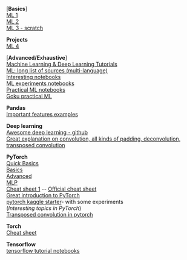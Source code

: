 [**Basics**]  
[ML 1](https://machinelearningmastery.com/machine-learning-in-python-step-by-step/)  
[ML 2](https://github.com/rhiever/Data-Analysis-and-Machine-Learning-Projects/blob/master/example-data-science-notebook/Example%20Machine%20Learning%20Notebook.ipynb)  
[ML 3 - scratch](https://github.com/zotroneneis/machine_learning_basics)  

**Projects**  
[ML 4](https://github.com/machine-learning-projects)  

[**Advanced/Exhaustive**]  
[Machine Learning & Deep Learning Tutorials](https://github.com/ujjwalkarn/Machine-Learning-Tutorials)  
[ML: long list of sources (multi-language)](https://github.com/josephmisiti/awesome-machine-learning)  
[Interesting notebooks](https://github.com/jupyter/jupyter/wiki/A-gallery-of-interesting-Jupyter-Notebooks)  
[ML experiments notebooks](https://github.com/ogrisel/notebooks)  
[Practical ML notebooks](https://github.com/XifengGuo/handson-ml)  
[Goku practical ML](https://goku.me/practicalAI)  

**Pandas**  
[Important features examples](http://nbviewer.jupyter.org/gist/wesm/4757075/PandasTour.ipynb)  

**Deep learning**  
[Awesome deep learning - github](https://github.com/ChristosChristofidis/awesome-deep-learning#tutorials)  
[Great explanation on convolution, all kinds of padding, deconvolution, transposed convolution](http://deeplearning.net/software/theano/tutorial/conv_arithmetic.html)  

**PyTorch**  
[Quick Basics](https://colab.research.google.com/github/GokuMohandas/practicalAI/blob/master/notebooks/07_PyTorch.ipynb#scrollTo=T3-6nGgvECH9)  
[Basics](https://pytorch.org/tutorials/beginner/deep_learning_60min_blitz.html)  
[Advanced](https://github.com/yunjey/pytorch-tutorial)  
[MLP](https://colab.research.google.com/github/GokuMohandas/practicalAI/blob/master/notebooks/08_Multilayer_Perceptron.ipynb)  
[Cheat sheet 1](https://github.com/Tgaaly/pytorch-cheatsheet) -- [Official cheat sheet](https://pytorch.org/tutorials/beginner/ptcheat.html)  
[Great introduction to PyTorch](http://web.cs.ucdavis.edu/~yjlee/teaching/ecs289g-winter2018/Pytorch_Tutorial.pdf)  
[pytorch kaggle starter](https://github.com/bfortuner/pytorch-kaggle-starter)- with some experiments  
(_Interesting topics in PyTorch_)  
[Transposed convolution in pytorch](https://towardsdatascience.com/is-the-transposed-convolution-layer-and-convolution-layer-the-same-thing-8655b751c3a1)  

**Torch**  
[Cheat sheet](https://github.com/torch/torch7/wiki/Cheatsheet)  

**Tensorflow**  
[tensorflow tutorial notebooks](https://github.com/nlintz/TensorFlow-Tutorials)  
